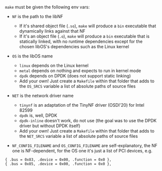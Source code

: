 `make` must be given the following env vars:

- `NF` is the path to the libNF
  - If it's shared object file (`.so`), `make` will produce a `bin` executable that dynamically links against that NF
  - If it's an object file (`.o`), `make` will produce a `bin` executable that is statically linked, with no runtime dependencies except for the chosen libOS's dependencies such as the Linux kernel

- `OS` is the libOS name
  - `linux` depends on the Linux kernel
  - `metal` depends on nothing and expects to run in kernel mode
  - `dpdk` depends on DPDK (does not support static linking)
  - Add your own! Just create a `Makefile` within that folder that adds to the `OS_SRCS` variable a list of absolute paths of source files

- `NET` is the network driver name
  - `tinynf` is an adaptation of the TinyNF driver (OSDI'20) for Intel 82599
  - `dpdk` is, well, DPDK
  - `dpdk-inline` doesn't work, do not use (the goal was to use the DPDK driver but without DPDK itself)
  - Add your own! Just create a `Makefile` within that folder that adds to the `NET_SRCS` variable a list of absolute paths of source files

- `NF_CONFIG_FILENAME` and `OS_CONFIG_FILENAME` are self-explanatory, the NF one is NF-dependent, for the OS one it's just a list of PCI devices, e.g.

```
{ .bus = 0x83, .device = 0x00, .function = 0x0 },
{ .bus = 0x85, .device = 0x00, .function = 0x0 },
```
